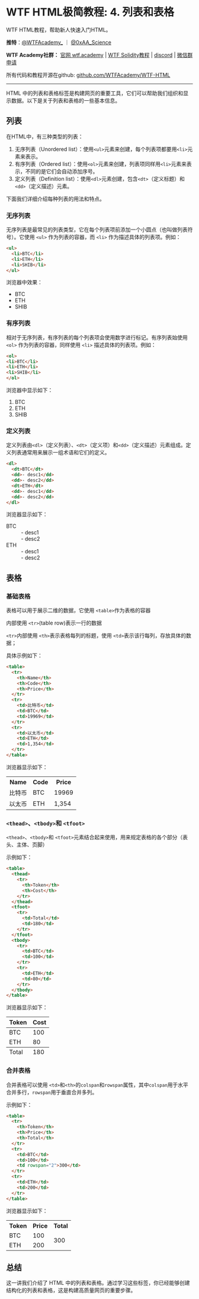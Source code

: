 # WTF HTML极简教程: 4. 列表和表格

WTF HTML教程，帮助新人快速入门HTML。

**推特**：[@WTFAcademy_](https://twitter.com/WTFAcademy_)  ｜ [@0xAA_Science](https://twitter.com/0xAA_Science)

**WTF Academy社群：** [官网 wtf.academy](https://wtf.academy) | [WTF Solidity教程](https://github.com/AmazingAng/WTFSolidity) | [discord](https://discord.wtf.academy) | [微信群申请](https://docs.google.com/forms/d/e/1FAIpQLSe4KGT8Sh6sJ7hedQRuIYirOoZK_85miz3dw7vA1-YjodgJ-A/viewform?usp=sf_link)

所有代码和教程开源在github: [github.com/WTFAcademy/WTF-HTML](https://github.com/WTFAcademy/WTF-HTML)

---


HTML 中的列表和表格标签是构建网页的重要工具，它们可以帮助我们组织和显示数据。以下是关于列表和表格的一些基本信息。


## 列表

在HTML中，有三种类型的列表：

1. 无序列表（Unordered list）：使用`<ul>`元素来创建，每个列表项都要用`<li>`元素来表示。
2. 有序列表（Ordered list）：使用`<ol>`元素来创建，列表项同样用`<li>`元素来表示，不同的是它们会自动添加序号。
3. 定义列表（Definition list）：使用`<dl>`元素创建，包含`<dt>`（定义标题）和`<dd>`（定义描述）元素。

下面我们详细介绍每种列表的用法和特点。

### 无序列表

无序列表是最常见的列表类型，它在每个列表项前添加一个小圆点（也叫做列表符号）。它使用 `<ul>` 作为列表的容器，而 `<li>` 作为描述具体的列表项。例如：

```html
<ul>
  <li>BTC</li>
  <li>ETH</li>
  <li>SHIB</li>
</ul>
```


浏览器中效果：

<ul>
  <li>BTC</li>
  <li>ETH</li>
  <li>SHIB</li>
</ul>


### 有序列表

相对于无序列表，有序列表的每个列表项会使用数字进行标记。有序列表始使用 `<ol>` 作为列表的容器，同样使用 `<li>` 描述具体的列表项。例如：

```html
<ol>
<li>BTC</li>
<li>ETH</li>
<li>SHIB</li>
</ol>
```

浏览器中显示如下：

<ol>
<li>BTC</li>
<li>ETH</li>
<li>SHIB</li>
</ol>


### 定义列表

定义列表由`<dl>`（定义列表）、`<dt>`（定义项）和`<dd>`（定义描述）元素组成。定义列表通常用来展示一组术语和它们的定义。

```html
<dl>
  <dt>BTC</dt>
  <dd>- desc1</dd>
  <dd>- desc2</dd>
  <dt>ETH</dt>
  <dd>- desc1</dd>
  <dd>- desc2</dd>
</dl>
```

浏览器显示如下：

<dl>
  <dt>BTC</dt>
  <dd>- desc1</dd>
  <dd>- desc2</dd>
  <dt>ETH</dt>
  <dd>- desc1</dd>
  <dd>- desc2</dd>
</dl>


## 表格

### 基础表格

表格可以用于展示二维的数据，它使用 `<table>`作为表格的容器

内部使用 `<tr>`(table row)表示一行的数据

 `<tr>`内部使用 `<th>`表示表格每列的标题，使用 `<td>`表示该行每列，存放具体的数据；

具体示例如下：

```html
<table>
  <tr>
    <th>Name</th>
    <th>Code</th>
    <th>Price</th>
  </tr>
  <tr>
    <td>比特币</td>
    <td>BTC</td>
    <td>19969</td>
  </tr>
  <tr>
    <td>以太币</td>
    <td>ETH</td>
    <td>1,354</td>
  </tr>
</table>
```

浏览器显示如下：

<table>
  <tr>
    <th>Name</th>
    <th>Code</th>
    <th>Price</th>
  </tr>
  <tr>
    <td>比特币</td>
    <td>BTC</td>
    <td>19969</td>
  </tr>
  <tr>
    <td>以太币</td>
    <td>ETH</td>
    <td>1,354</td>
  </tr>
</table>


### `<thead>`、`<tbody>`和 `<tfoot>`

`<thead>`、`<tbody>`和 `<tfoot>`元素结合起来使用，用来规定表格的各个部分（表头、主体、页脚）

示例如下：

```html
<table>
  <thead>
    <tr>
      <th>Token</th>
      <th>Cost</th>
    </tr>
  </thead>
  <tfoot>
    <tr>
      <td>Total</td>
      <td>180</td>
    </tr>
  </tfoot>
  <tbody>
    <tr>
      <td>BTC</td>
      <td>100</td>
    </tr>
    <tr>
      <td>ETH</td>
      <td>80</td>
    </tr>
  </tbody>
</table>
```

浏览器显示如下：

<table>
  <thead>
    <tr>
      <th>Token</th>
      <th>Cost</th>
    </tr>
  </thead>
  <tfoot>
    <tr>
      <td>Total</td>
      <td>180</td>
    </tr>
  </tfoot>
  <tbody>
    <tr>
      <td>BTC</td>
      <td>100</td>
    </tr>
    <tr>
      <td>ETH</td>
      <td>80</td>
    </tr>
  </tbody>
</table>



### 合并表格

合并表格可以使用 `<td>`和`<th>`的`colspan`和`rowspan`属性，其中`colspan`用于水平合并多行，`rowspan`用于垂直合并多列。

示例如下：

```html
<table>
  <tr>
    <th>Token</th>
    <th>Price</th>
    <th>Total</th>
  </tr>
  <tr>
    <td>BTC</td>
    <td>100</td>
    <td rowspan="2">300</td>
  </tr>
  <tr>
    <td>ETH</td>
    <td>200</td>
  </tr>
</table>
```


浏览器显示如下：

<table>
  <tr>
    <th>Token</th>
    <th>Price</th>
    <th>Total</th>
  </tr>
  <tr>
    <td>BTC</td>
    <td>100</td>
    <td rowspan="2">300</td>
  </tr>
  <tr>
    <td>ETH</td>
    <td>200</td>
  </tr>
</table>


## 总结

这一讲我们介绍了 HTML 中的列表和表格。通过学习这些标签，你已经能够创建结构化的列表和表格，这是构建高质量网页的重要步骤。